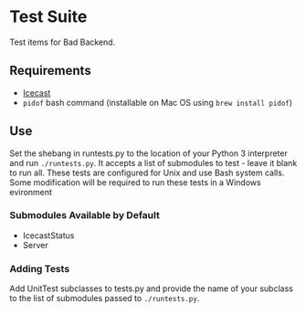 # Test Suite

Test items for Bad Backend.

## Requirements

- [Icecast](https://icecast.org)
- `pidof` bash command (installable on Mac OS using `brew install pidof`)

## Use

Set the shebang in runtests.py to the location of your Python 3 interpreter and run `./runtests.py`. It accepts a list of submodules to test - leave it blank to run all.
These tests are configured for Unix and use Bash system calls. Some modification will be required to run these tests in a Windows evironment

### Submodules Available by Default

- IcecastStatus
- Server

### Adding Tests

Add UnitTest subclasses to tests.py and provide the name of your subclass to the list of submodules passed to `./runtests.py`.
